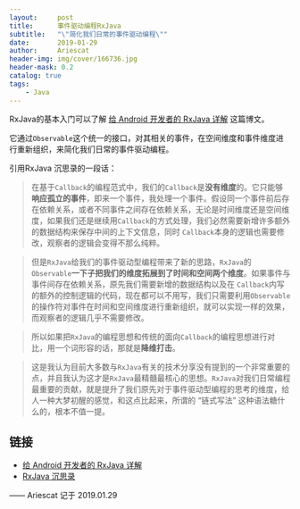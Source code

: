 ```yaml
---
layout:     post
title:      事件驱动编程RxJava
subtitle:   "\"简化我们日常的事件驱动编程\""
date:       2019-01-29
author:     Ariescat
header-img: img/cover/166736.jpg
header-mask: 0.2
catalog: true
tags:
    - Java
---
```


RxJava的基本入门可以了解 [给 Android 开发者的 RxJava 详解](https://gank.io/post/560e15be2dca930e00da1083) 这篇博文。

它通过`Observable`这个统一的接口，对其相关的事件，在空间维度和事件维度进行重新组织，来简化我们日常的事件驱动编程。

引用RxJava 沉思录的一段话：
> 在基于`Callback`的编程范式中，我们的`Callback`是**没有维度**的。它只能够**响应孤立的事件**，即来一个事件，我处理一个事件。假设同一个事件前后存在依赖关系，或者不同事件之间存在依赖关系，无论是时间维度还是空间维度，如果我们还是继续用`Callback`的方式处理，我们必然需要新增许多额外的数据结构来保存中间的上下文信息，同时 `Callback`本身的逻辑也需要修改，观察者的逻辑会变得不那么纯粹。

> 但是`RxJava`给我们的事件驱动型编程带来了新的思路，`RxJava`的 `Observable`**一下子把我们的维度拓展到了时间和空间两个维度**。如果事件与事件间存在依赖关系，原先我们需要新增的数据结构以及在 `Callback`内写的额外的控制逻辑的代码，现在都可以不用写，我们只需要利用`Observable`的操作符对事件在时间和空间维度进行重新组织，就可以实现一样的效果，而观察者的逻辑几乎不需要修改。

> 所以如果把`RxJava`的编程思想和传统的面向`Callback`的编程思想进行对比，用一个词形容的话，那就是**降维打击**。

> 这是我认为目前大多数与`RxJava`有关的技术分享没有提到的一个非常重要的点，并且我认为这才是`RxJava`最精髓最核心的思想。`RxJava`对我们日常编程最重要的贡献，就是提升了我们原先对于事件驱动型编程的思考的维度，给人一种大梦初醒的感觉，和这点比起来，所谓的 “链式写法” 这种语法糖什么的，根本不值一提。

## 链接
- [给 Android 开发者的 RxJava 详解](https://gank.io/post/560e15be2dca930e00da1083)
- [RxJava 沉思录](https://www.jianshu.com/p/0255659d23f8)

—— Ariescat 记于 2019.01.29